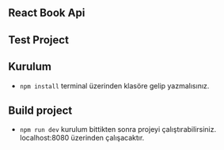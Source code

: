 ## React Book Api
## Test Project

## Kurulum
* `npm install` terminal üzerinden klasöre gelip yazmalısınız.

## Build project
* `npm run dev` kurulum bittikten sonra projeyi çalıştırabilirsiniz. localhost:8080 üzerinden çalışacaktır.
